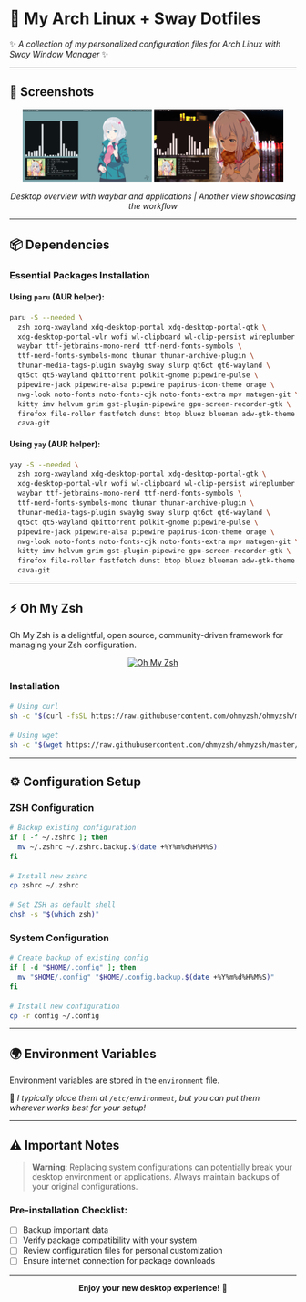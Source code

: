 # 🎨 My Arch Linux + Sway Dotfiles

✨ *A collection of my personalized configuration files for Arch Linux with Sway Window Manager* ✨

---

## 📸 Screenshots

<div align="center">
  <img src="./screenshots/screen1.png" alt="Desktop Overview" width="45%">
  <img src="./screenshots/screen2.png" alt="Workflow Showcase" width="45%">
</div>

<p align="center">
  <em>Desktop overview with waybar and applications | Another view showcasing the workflow</em>
</p>

---

## 📦 Dependencies

### Essential Packages Installation

#### Using `paru` (AUR helper):
```bash
paru -S --needed \
  zsh xorg-xwayland xdg-desktop-portal xdg-desktop-portal-gtk \
  xdg-desktop-portal-wlr wofi wl-clipboard wl-clip-persist wireplumber \
  waybar ttf-jetbrains-mono-nerd ttf-nerd-fonts-symbols \
  ttf-nerd-fonts-symbols-mono thunar thunar-archive-plugin \
  thunar-media-tags-plugin swaybg sway slurp qt6ct qt6-wayland \
  qt5ct qt5-wayland qbittorrent polkit-gnome pipewire-pulse \
  pipewire-jack pipewire-alsa pipewire papirus-icon-theme orage \
  nwg-look noto-fonts noto-fonts-cjk noto-fonts-extra mpv matugen-git \
  kitty imv helvum grim gst-plugin-pipewire gpu-screen-recorder-gtk \
  firefox file-roller fastfetch dunst btop bluez blueman adw-gtk-theme \
  cava-git
```

#### Using `yay` (AUR helper):
```bash
yay -S --needed \
  zsh xorg-xwayland xdg-desktop-portal xdg-desktop-portal-gtk \
  xdg-desktop-portal-wlr wofi wl-clipboard wl-clip-persist wireplumber \
  waybar ttf-jetbrains-mono-nerd ttf-nerd-fonts-symbols \
  ttf-nerd-fonts-symbols-mono thunar thunar-archive-plugin \
  thunar-media-tags-plugin swaybg sway slurp qt6ct qt6-wayland \
  qt5ct qt5-wayland qbittorrent polkit-gnome pipewire-pulse \
  pipewire-jack pipewire-alsa pipewire papirus-icon-theme orage \
  nwg-look noto-fonts noto-fonts-cjk noto-fonts-extra mpv matugen-git \
  kitty imv helvum grim gst-plugin-pipewire gpu-screen-recorder-gtk \
  firefox file-roller fastfetch dunst btop bluez blueman adw-gtk-theme \
  cava-git
```

---

## ⚡ Oh My Zsh

Oh My Zsh is a delightful, open source, community-driven framework for managing your Zsh configuration.

<div align="center">

[![Oh My Zsh](https://ohmyz.sh/img/OMZLogo_BnW.png)](https://ohmyz.sh)

</div>

### Installation
```bash
# Using curl
sh -c "$(curl -fsSL https://raw.githubusercontent.com/ohmyzsh/ohmyzsh/master/tools/install.sh)"

# Using wget
sh -c "$(wget https://raw.githubusercontent.com/ohmyzsh/ohmyzsh/master/tools/install.sh -O -)"
```

---

## ⚙️ Configuration Setup

### ZSH Configuration
```bash
# Backup existing configuration
if [ -f ~/.zshrc ]; then
  mv ~/.zshrc ~/.zshrc.backup.$(date +%Y%m%d%H%M%S)
fi

# Install new zshrc
cp zshrc ~/.zshrc

# Set ZSH as default shell
chsh -s "$(which zsh)"
```

### System Configuration
```bash
# Create backup of existing config
if [ -d "$HOME/.config" ]; then
  mv "$HOME/.config" "$HOME/.config.backup.$(date +%Y%m%d%H%M%S)"
fi

# Install new configuration
cp -r config ~/.config
```

---

## 🌍 Environment Variables

Environment variables are stored in the `environment` file. 

📝 *I typically place them at `/etc/environment`, but you can put them wherever works best for your setup!*

---

## ⚠️ Important Notes

> **Warning**: Replacing system configurations can potentially break your desktop environment or applications. Always maintain backups of your original configurations.

### Pre-installation Checklist:
- [ ] Backup important data
- [ ] Verify package compatibility with your system
- [ ] Review configuration files for personal customization
- [ ] Ensure internet connection for package downloads

---


<div align="center">

**Enjoy your new desktop experience!** 🎉

</div>
